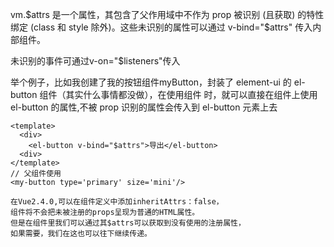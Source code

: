 vm.\$attrs 是一个属性，其包含了父作用域中不作为 prop 被识别 (且获取) 的特性绑定 (class 和 style 除外)。这些未识别的属性可以通过 v-bind="\$attrs" 传入内部组件。

未识别的事件可通过v-on="$listeners"传入

举个例子，比如我创建了我的按钮组件myButton，封装了 element-ui 的 el-button 组件（其实什么事情都没做），在使用组件 <my-button />时，就可以直接在组件上使用 el-button 的属性,不被 prop 识别的属性会传入到 el-button 元素上去

```
<template>
  <div>
    <el-button v-bind="$attrs">导出</el-button>
  <div>
</template>
// 父组件使用
<my-button type='primary' size='mini'/>
```

```
在Vue2.4.0,可以在组件定义中添加inheritAttrs：false，
组件将不会把未被注册的props呈现为普通的HTML属性。
但是在组件里我们可以通过其$attrs可以获取到没有使用的注册属性，
如果需要，我们在这也可以往下继续传递。
```

